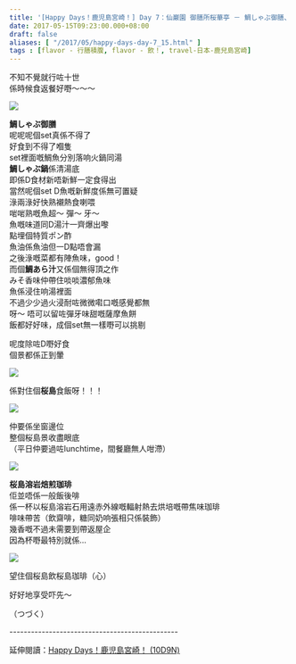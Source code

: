 ```yaml
---
title: '[Happy Days！鹿児島宮崎！] Day 7：仙巌園 御膳所桜華亭 － 鯛しゃぶ御膳、桜島溶岩焙煎珈琲'
date: 2017-05-15T09:23:00.000+08:00
draft: false
aliases: [ "/2017/05/happy-days-day-7_15.html" ]
tags : [flavor - 行膳積腹, flavor - 飲！, travel-日本-鹿兒島宮崎]
---
```


不知不覺就行咗十世  
係時候食返餐好嘢～～～  

![](/images/kojkmi7d19.jpg)

**鯛しゃぶ御膳**  
呢呢呢個set真係不得了  
好食到不得了嗰隻  
set裡面嘅鯛魚分別落响火鍋同湯  
**鯛しゃぶ鍋**係清湯底  
即係D食材新唔新鮮一定食得出  
當然呢個set D魚嘅新鮮度係無可置疑  
淥兩淥好快熟襯熱食喇喂  
啱啱熟嘅魚超～ 彈～ 牙～  
魚嘅味道同D湯汁一齊爆出嚟  
點埋個特質ポン酢  
魚油係魚油但一D點唔會漏  
之後淥嘅菜都有陣魚味，good！  
而個**鯛あら汁**又係個無得頂之作  
みそ香味仲帶住啖啖濃郁魚味  
魚係浸住响湯裡面  
不過少少過火浸耐咗微微嚡口嘅感覺都無  
呀～ 唔可以留咗彈牙味甜嘅薩摩魚餅  
飯都好好味，成個set無一樣嘢可以挑剔  
  
呢度除咗D嘢好食  
個景都係正到暈  

![](/images/kojkmi7d19a.jpg)

係對住個**桜島**食飯呀！！！  

![](/images/kojkmi7d19b.jpg)

仲要係坐窗邊位  
整個桜島景收盡眼底  
（平日仲要過咗lunchtime，間餐廳無人咁滯）  

![](/images/kojkmi7d19c.jpg)

**桜島溶岩焙煎珈琲**  
佢並唔係一般飯後啡  
係一杯以桜島溶岩石用遠赤外線嘅輻射熱去烘培嘅帶焦味珈琲  
啡味帶苦（飲齋啡，糖同奶响張相只係裝飾）  
幾香嘅不過未需要到帶返屋企  
因為杯嘢最特別就係...  

![](/images/kojkmi7d19d.jpg)

望住個桜島飲桜島珈琲（心）  
  
  
  
好好地享受吓先～  
  
  
  
  
  
（つづく）  
  
\-----------------------------------------------  
  
延伸閱讀：[Happy Days！鹿児島宮崎！ (10D9N)](https://hidie.net/kojkmi10d9n/)
